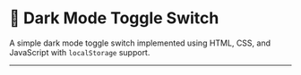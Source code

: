 # 🌙 Dark Mode Toggle Switch

A simple dark mode toggle switch implemented using HTML, CSS, and JavaScript with `localStorage` support.

---
